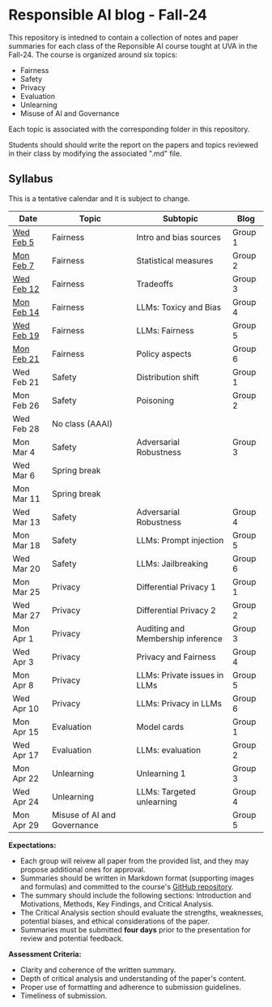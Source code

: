 # Responsible AI blog - Fall-24

This repository is intedned to contain a collection of notes and paper summaries for each class of the Reponsible AI course tought at UVA in the Fall-24. 
The course is organized around six topics:
- Fairness
- Safety
- Privacy 
- Evaluation
- Unlearning
- Misuse of AI and Governance

Each topic is associated with the corresponding folder in this repository. 

Students should should write the report on the papers and topics reviewed in their class by modifying the associated ".md" file. 

 
## Syllabus

This is a tentative calendar and it is subject to change.

| Date       | Topic                          | Subtopic                           | Blog         |
|------------|--------------------------------|------------------------------------|--------------|
| [Wed Feb 5](fairness/feb-5.md) | Fairness   | Intro and bias sources             | Group 1      |
| [Mon Feb 7](fairness/feb-7.md)  | Fairness  | Statistical measures               | Group 2      |
| [Wed Feb 12](fairness/feb-12.md)  | Fairness|Tradeoffs                           | Group 3      |
| [Mon Feb 14](fairness/feb-14.md) | Fairness | LLMs: Toxicy and Bias              | Group 4      |
| [Wed Feb 19](fairness/feb-19.md) | Fairness | LLMs: Fairness                     | Group 5      |
| [Mon Feb 21](fairness/feb-21.md) | Fairness | Policy aspects                     | Group 6      |
| Wed Feb 21 | Safety                         | Distribution shift                 | Group 1      |
| Mon Feb 26 | Safety                         | Poisoning                          | Group 2      |
| Wed Feb 28 | No class (AAAI)                |                                    |              |
| Mon Mar 4  | Safety                         | Adversarial Robustness             | Group 3      |
| Wed Mar 6  | Spring break                   |                                    |              |
| Mon Mar 11 | Spring break                   |                                    |              |
| Wed Mar 13 | Safety                         | Adversarial Robustness             | Group 4      |
| Mon Mar 18 | Safety                         | LLMs: Prompt injection             | Group 5      |
| Wed Mar 20 | Safety                         | LLMs: Jailbreaking                 | Group 6      |
| Mon Mar 25 | Privacy                        | Differential Privacy 1             | Group 1      |
| Wed Mar 27 | Privacy                        | Differential Privacy 2             | Group 2      |
| Mon Apr 1  | Privacy                        |Auditing and Membership inference   | Group 3      |
| Wed Apr 3  | Privacy                        | Privacy and Fairness               | Group 4      |
| Mon Apr 8  | Privacy                        | LLMs: Private issues in LLMs       | Group 5      |
| Wed Apr 10 | Privacy                        | LLMs: Privacy in LLMs              | Group 6      |
| Mon Apr 15 | Evaluation                     | Model cards                        | Group 1      |
| Wed Apr 17 | Evaluation                     | LLMs: evaluation                   | Group 2      |
| Mon Apr 22 | Unlearning                     | Unlearning 1                       | Group 3      |
| Wed Apr 24 | Unlearning                     | LLMs: Targeted unlearning          | Group 4      |
| Mon Apr 29 | Misuse of AI and Governance    |                                    | Group 5      |

**Expectations:**
- Each group will reivew all paper from the provided list, and they may propose additional ones for approval.
- Summaries should be written in Markdown format (supporting images and formulas) and committed to the course's [GitHub repository]().
- The summary should include the following sections: Introduction and Motivations, Methods, Key Findings, and Critical Analysis.
- The Critical Analysis section should evaluate the strengths, weaknesses, potential biases, and ethical considerations of the paper.
- Summaries must be submitted **four days** prior to the presentation for review and potential feedback.

**Assessment Criteria:**
- Clarity and coherence of the written summary.
- Depth of critical analysis and understanding of the paper's content.
- Proper use of formatting and adherence to submission guidelines.
- Timeliness of submission.

